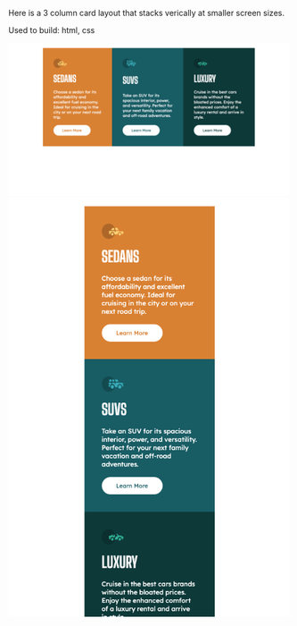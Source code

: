 Here is a 3 column card layout that stacks verically at smaller screen sizes.

Used to build: html, css

![Alt text](completed-desktop.png)
![Alt text](completed-mobile.png)
